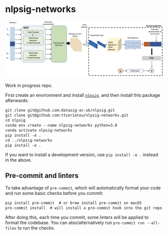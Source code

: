 # nlpsig-networks

<p align="center">
<img src="./fig/architecture_figure.png" alt="Model architecture">
</p>

Work in progress repo.

First create an environment and install
[`nlpsig`](https://github.com/datasig-ac-uk/nlpsig), and then install this
package afterwards:

```
git clone git@github.com:datasig-ac-uk/nlpsig.git
git clone git@github.com:ttseriotou/nlpsig-networks.git
cd nlpsig
conda env create --name nlpsig-networks python=3.8
conda activate nlpsig-networks
pip install -e .
cd ../nlpsig-networks
pip install -e .
```

If you want to install a development version, use `pip install -e .` instead in
the above.

## Pre-commit and linters

To take advantage of `pre-commit`, which will automatically format your code and
run some basic checks before you commit:

```
pip install pre-commit  # or brew install pre-commit on macOS
pre-commit install  # will install a pre-commit hook into the git repo
```

After doing this, each time you commit, some linters will be applied to format
the codebase. You can also/alternatively run `pre-commit run --all-files` to run
the checks.
